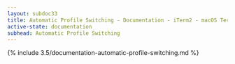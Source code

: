 ```yaml
---
layout: subdoc33
title: Automatic Profile Switching - Documentation - iTerm2 - macOS Terminal Replacement
active-state: documentation
subhead: Automatic Profile Switching
---
```

{% include 3.5/documentation-automatic-profile-switching.md %}
